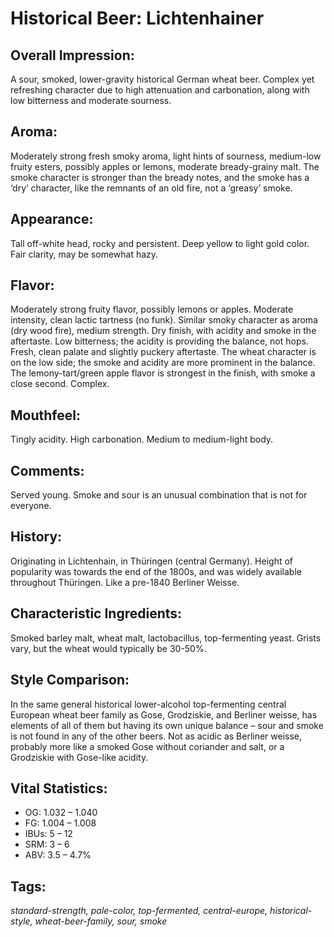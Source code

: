# Historical Beer: Lichtenhainer

## Overall Impression: 

A sour, smoked, lower-gravity historical German wheat beer. Complex yet refreshing character due to high attenuation and carbonation, along with low bitterness and moderate sourness. 

## Aroma: 

Moderately strong fresh smoky aroma, light hints of sourness, medium-low fruity esters, possibly apples or lemons, moderate bready-grainy malt. The smoke character is stronger than the bready notes, and the smoke has a ‘dry’ character, like the remnants of an old fire, not a ‘greasy’ smoke. 

## Appearance: 

Tall off-white head, rocky and persistent. Deep yellow to light gold color. Fair clarity, may be somewhat hazy.

## Flavor: 

Moderately strong fruity flavor, possibly lemons or apples. Moderate intensity, clean lactic tartness (no funk). Similar smoky character as aroma (dry wood fire), medium strength. Dry finish, with acidity and smoke in the aftertaste. Low bitterness; the acidity is providing the balance, not hops. Fresh, clean palate and slightly puckery aftertaste. The wheat character is on the low side; the smoke and acidity are more prominent in the balance. The lemony-tart/green apple flavor is strongest in the finish, with smoke a close second. Complex.

## Mouthfeel: 

Tingly acidity. High carbonation. Medium to medium-light body.

## Comments: 

Served young. Smoke and sour is an unusual combination that is not for everyone.

## History: 

Originating in Lichtenhain, in Thüringen (central Germany). Height of popularity was towards the end of the 1800s, and was widely available throughout Thüringen. Like a pre-1840 Berliner Weisse.

## Characteristic Ingredients: 

Smoked barley malt, wheat malt, lactobacillus, top-fermenting yeast. Grists vary, but the wheat would typically be 30-50%.

## Style Comparison: 

In the same general historical lower-alcohol top-fermenting central European wheat beer family as Gose, Grodziskie, and Berliner weisse, has elements of all of them but having its own unique balance – sour and smoke is not found in any of the other beers. Not as acidic as Berliner weisse, probably more like a smoked Gose without coriander and salt, or a Grodziskie with Gose-like acidity.

## Vital Statistics:	

- OG:	1.032 – 1.040
- FG:	1.004 – 1.008
- IBUs:	5 – 12	
- SRM:	3 – 6	
- ABV:	3.5 – 4.7%

## Tags: 

_standard-strength, pale-color, top-fermented, central-europe, historical-style, wheat-beer-family, sour, smoke_
